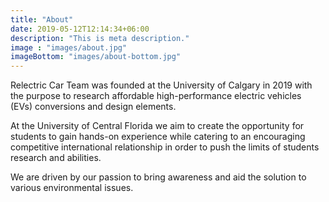 ```yaml
---
title: "About"
date: 2019-05-12T12:14:34+06:00
description: "This is meta description."
image : "images/about.jpg"
imageBottom: "images/about-bottom.jpg"
---
```


Relectric Car Team was founded at the University of Calgary in 2019 with the purpose to research affordable high-performance electric vehicles (EVs) conversions and design elements.

At the University of Central Florida we aim to create the opportunity for students to gain hands-on experience while catering to an encouraging competitive international relationship in order to push the limits of students research and abilities.

We are driven by our passion to bring awareness and aid the solution to various environmental issues.
